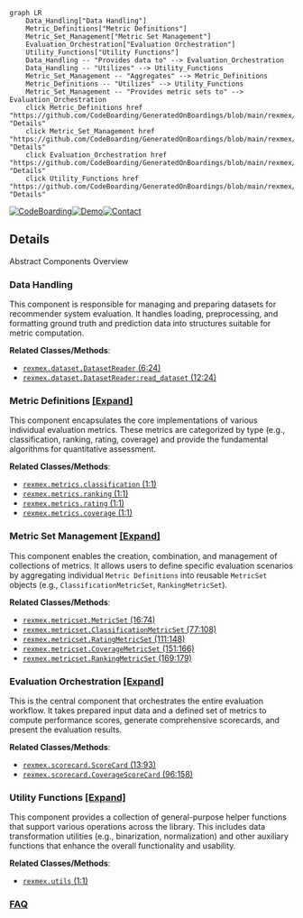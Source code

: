 ```mermaid
graph LR
    Data_Handling["Data Handling"]
    Metric_Definitions["Metric Definitions"]
    Metric_Set_Management["Metric Set Management"]
    Evaluation_Orchestration["Evaluation Orchestration"]
    Utility_Functions["Utility Functions"]
    Data_Handling -- "Provides data to" --> Evaluation_Orchestration
    Data_Handling -- "Utilizes" --> Utility_Functions
    Metric_Set_Management -- "Aggregates" --> Metric_Definitions
    Metric_Definitions -- "Utilizes" --> Utility_Functions
    Metric_Set_Management -- "Provides metric sets to" --> Evaluation_Orchestration
    click Metric_Definitions href "https://github.com/CodeBoarding/GeneratedOnBoardings/blob/main/rexmex/Metric_Definitions.md" "Details"
    click Metric_Set_Management href "https://github.com/CodeBoarding/GeneratedOnBoardings/blob/main/rexmex/Metric_Set_Management.md" "Details"
    click Evaluation_Orchestration href "https://github.com/CodeBoarding/GeneratedOnBoardings/blob/main/rexmex/Evaluation_Orchestration.md" "Details"
    click Utility_Functions href "https://github.com/CodeBoarding/GeneratedOnBoardings/blob/main/rexmex/Utility_Functions.md" "Details"
```

[![CodeBoarding](https://img.shields.io/badge/Generated%20by-CodeBoarding-9cf?style=flat-square)](https://github.com/CodeBoarding/CodeBoarding)[![Demo](https://img.shields.io/badge/Try%20our-Demo-blue?style=flat-square)](https://www.codeboarding.org/demo)[![Contact](https://img.shields.io/badge/Contact%20us%20-%20contact@codeboarding.org-lightgrey?style=flat-square)](mailto:contact@codeboarding.org)

## Details

Abstract Components Overview

### Data Handling
This component is responsible for managing and preparing datasets for recommender system evaluation. It handles loading, preprocessing, and formatting ground truth and prediction data into structures suitable for metric computation.


**Related Classes/Methods**:

- <a href="https://github.com/AstraZeneca/rexmex/blob/main/rexmex/dataset.py#L6-L24" target="_blank" rel="noopener noreferrer">`rexmex.dataset.DatasetReader` (6:24)</a>
- <a href="https://github.com/AstraZeneca/rexmex/blob/main/rexmex/dataset.py#L12-L24" target="_blank" rel="noopener noreferrer">`rexmex.dataset.DatasetReader:read_dataset` (12:24)</a>


### Metric Definitions [[Expand]](./Metric_Definitions.md)
This component encapsulates the core implementations of various individual evaluation metrics. These metrics are categorized by type (e.g., classification, ranking, rating, coverage) and provide the fundamental algorithms for quantitative assessment.


**Related Classes/Methods**:

- <a href="https://github.com/AstraZeneca/rexmex/blob/main/rexmex/metrics/classification.py#L1-L1" target="_blank" rel="noopener noreferrer">`rexmex.metrics.classification` (1:1)</a>
- <a href="https://github.com/AstraZeneca/rexmex/blob/main/rexmex/metrics/ranking.py#L1-L1" target="_blank" rel="noopener noreferrer">`rexmex.metrics.ranking` (1:1)</a>
- <a href="https://github.com/AstraZeneca/rexmex/blob/main/rexmex/metrics/rating.py#L1-L1" target="_blank" rel="noopener noreferrer">`rexmex.metrics.rating` (1:1)</a>
- <a href="https://github.com/AstraZeneca/rexmex/blob/main/rexmex/metrics/coverage.py#L1-L1" target="_blank" rel="noopener noreferrer">`rexmex.metrics.coverage` (1:1)</a>


### Metric Set Management [[Expand]](./Metric_Set_Management.md)
This component enables the creation, combination, and management of collections of metrics. It allows users to define specific evaluation scenarios by aggregating individual `Metric Definitions` into reusable `MetricSet` objects (e.g., `ClassificationMetricSet`, `RankingMetricSet`).


**Related Classes/Methods**:

- <a href="https://github.com/AstraZeneca/rexmex/blob/main/rexmex/metricset.py#L16-L74" target="_blank" rel="noopener noreferrer">`rexmex.metricset.MetricSet` (16:74)</a>
- <a href="https://github.com/AstraZeneca/rexmex/blob/main/rexmex/metricset.py#L77-L108" target="_blank" rel="noopener noreferrer">`rexmex.metricset.ClassificationMetricSet` (77:108)</a>
- <a href="https://github.com/AstraZeneca/rexmex/blob/main/rexmex/metricset.py#L111-L148" target="_blank" rel="noopener noreferrer">`rexmex.metricset.RatingMetricSet` (111:148)</a>
- <a href="https://github.com/AstraZeneca/rexmex/blob/main/rexmex/metricset.py#L151-L166" target="_blank" rel="noopener noreferrer">`rexmex.metricset.CoverageMetricSet` (151:166)</a>
- <a href="https://github.com/AstraZeneca/rexmex/blob/main/rexmex/metricset.py#L169-L179" target="_blank" rel="noopener noreferrer">`rexmex.metricset.RankingMetricSet` (169:179)</a>


### Evaluation Orchestration [[Expand]](./Evaluation_Orchestration.md)
This is the central component that orchestrates the entire evaluation workflow. It takes prepared input data and a defined set of metrics to compute performance scores, generate comprehensive scorecards, and present the evaluation results.


**Related Classes/Methods**:

- <a href="https://github.com/AstraZeneca/rexmex/blob/main/rexmex/scorecard.py#L13-L93" target="_blank" rel="noopener noreferrer">`rexmex.scorecard.ScoreCard` (13:93)</a>
- <a href="https://github.com/AstraZeneca/rexmex/blob/main/rexmex/scorecard.py#L96-L158" target="_blank" rel="noopener noreferrer">`rexmex.scorecard.CoverageScoreCard` (96:158)</a>


### Utility Functions [[Expand]](./Utility_Functions.md)
This component provides a collection of general-purpose helper functions that support various operations across the library. This includes data transformation utilities (e.g., binarization, normalization) and other auxiliary functions that enhance the overall functionality and usability.


**Related Classes/Methods**:

- <a href="https://github.com/AstraZeneca/rexmex/blob/main/rexmex/utils.py#L1-L1" target="_blank" rel="noopener noreferrer">`rexmex.utils` (1:1)</a>




### [FAQ](https://github.com/CodeBoarding/GeneratedOnBoardings/tree/main?tab=readme-ov-file#faq)